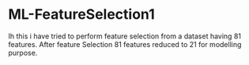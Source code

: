 # ML-FeatureSelection1
Ih this i have tried to perform feature selection from a dataset having 81 features. After feature Selection 81 features reduced to 21 for  modelling purpose.

